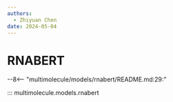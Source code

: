 ```yaml
---
authors:
  - Zhiyuan Chen
date: 2024-05-04
---
```


# RNABERT

--8<-- "multimolecule/models/rnabert/README.md:29:"

::: multimolecule.models.rnabert
